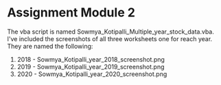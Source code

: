 # Assignment Module 2

The vba script is named Sowmya_Kotipalli_Multiple_year_stock_data.vba. I've included the screenshots of all three worksheets one for reach year.
They are named the following:
1. 2018 - Sowmya_Kotipalli_year_2018_screenshot.png
2. 2019 - Sowmya_Kotipalli_year_2019_screenshot.png
3. 2020 - Sowmya_Kotipalli_year_2020_screenshot.png

